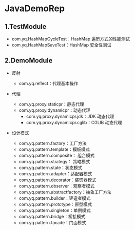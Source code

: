 # JavaDemoRep
## 1.TestModule

* com.yq.HashMapCycleTest：HashMap 遍历方式的性能测试
* com.yq.HashMapSaveTest：HashMap 安全性测试



## 2.DemoModule

* 反射
  * com.yq.reflect：代理基本操作

* 代理
  * com.yq.proxy.staticpr：静态代理
  * com.yq.proxy.dynamicpr：动态代理
    * com.yq.proxy.dynamicpr.jdk：JDK 动态代理
    * com.yq.proxy.dynamicpr.cglib：CGLIB 动态代理

* 设计模式
  * com.yq.pattern.factory：工厂方法
  * com.yq.pattern.template：模板模式
  * com.yq.pattern.composite： 组合模式
  * com.yq.pattern.strategy： 策略模式
  * com.yq.pattern.state：状态模式
  * com.yq.pattern.adapter：适配器模式
  * com.yq.pattern.decorator：装饰器模式
  * com.yq.pattern.observer：观察者模式
  * com.yq.pattern.abstractfactory：抽象工厂方法
  * com.yq.pattern.builder：建造者模式
  * com.yq.pattern.prototype：原型模式
  * com.yq.pattern.singleton：单例模式
  * com.yq.pattern.bridge：桥接模式
  * com.yq.pattern.facade：门面模式